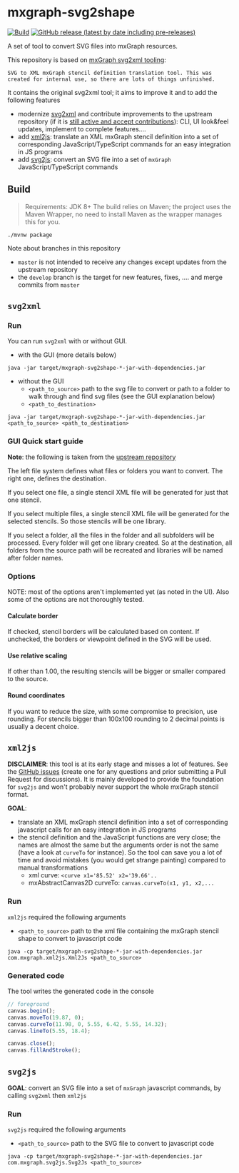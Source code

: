 # mxgraph-svg2shape
[![Build](https://github.com/process-analytics//mxgraph-svg2shape/workflows/Build/badge.svg)](https://github.com/process-analytics/mxgraph-svg2shape/actions)
[![GitHub release (latest by date including pre-releases)](https://img.shields.io/github/v/release/process-analytics/mxgraph-svg2shape?color=orange&include_prereleases)](https://github.com/process-analytics/mxgraph-svg2shape/releases)



A set of tool to convert SVG files into mxGraph resources.

This repository is based on [mxGraph svg2xml tooling](https://github.com/jgraph/svg2xml):
```
SVG to XML mxGraph stencil definition translation tool. This was created for internal use, so there are lots of things unfinished.
```

It contains the original svg2xml tool; it aims to improve it and to add the following features
- modernize [svg2xml](#svg2xml) and contribute improvements to the upstream repository (if it is [still active and accept
 contributions](https://github.com/jgraph/svg2xml/pull/13#issuecomment-619573225)): CLI, UI look&feel updates, implement to complete features....
- add [xml2js](#xml2js): translate an XML mxGraph stencil definition into a set of corresponding JavaScript/TypeScript commands for an
easy integration in JS programs
- add [svg2js](#svg2js): convert an SVG file into a set of `mxGraph` JavaScript/TypeScript commands



## Build

> Requirements: JDK 8+
> The build relies on Maven; the project uses the Maven Wrapper, no need to install Maven as the wrapper manages this
> for you.

```
./mvnw package
```

Note about branches in this repository
- `master` is not intended to receive any changes except updates from the upstream repository
- the `develop` branch is the target for new features, fixes, .... and merge commits from `master`  


## `svg2xml`

### Run

You can run `svg2xml` with or without GUI.
- with the GUI (more details below)
```
java -jar target/mxgraph-svg2shape-*-jar-with-dependencies.jar
```
- without the GUI
  - `<path_to_source>` path to the svg file to convert or path to a folder to walk through and find svg files (see the
  GUI explanation below)
  - `<path_to_destination>` 
```
java -jar target/mxgraph-svg2shape-*-jar-with-dependencies.jar <path_to_source> <path_to_destination>
```

### GUI Quick start guide

**Note**: the following is taken from the [upstream repository](https://github.com/jgraph/svg2xml)

The left file system defines what files or folders you want to convert. The right one, defines the destination.

If you select one file, a single stencil XML file will be generated for just that one stencil. 

If you select multiple files, a single stencil XML file will be generated for the selected stencils. So those stencils will be one library.

If you select a folder, all the files in the folder and all subfolders will be processed. Every folder will get one library created. So at the destination, all folders from the source path will be recreated and libraries will be named after folder names.

### Options

NOTE: most of the options aren't implemented yet (as noted in the UI). Also some of the options are not thoroughly tested.

#### Calculate border

If checked, stencil borders will be calculated based on content. If unchecked, the borders or viewpoint defined in the SVG will be used.

#### Use relative scaling

If other than 1.00, the resulting stencils will be bigger or smaller compared to the source.

#### Round coordinates

If you want to reduce the size, with some compromise to precision, use rounding. For stencils bigger than 100x100 rounding to 2 decimal points is usually a decent choice.


## `xml2js`

**DISCLAIMER**: this tool is at its early stage and misses a lot of features. See the [GitHub issues](https://github.com/process-analytics/mxgraph-svg2shape/issues)
(create one for any questions and prior submitting a Pull Request for discussions). It is mainly developed to provide the foundation for `svg2js`
and won't probably never support the whole mxGraph stencil format.


**GOAL**: 
- translate an XML mxGraph stencil definition into a set of corresponding javascript calls for an easy integration in JS programs
- the stencil definition and the JavaScript functions are very close; the names are almost the same but the arguments order is not the same
(have a look at `curveTo` for instance). So the tool can save you a lot of time and avoid mistakes (you would get strange painting) compared to manual
transformations
  - xml curve: `<curve x1='85.52' x2='39.66'..`
  - mxAbstractCanvas2D curveTo: `canvas.curveTo(x1, y1, x2,...`


### Run

`xml2js` required the following arguments
- `<path_to_source>` path to the xml file containing the mxGraph stencil shape to convert to javascript code
```
java -cp target/mxgraph-svg2shape-*-jar-with-dependencies.jar com.mxgraph.xml2js.Xml2Js <path_to_source>
```

### Generated code

The tool writes the generated code in the console
``` javascript
// foreground
canvas.begin();
canvas.moveTo(19.87, 0);
canvas.curveTo(11.98, 0, 5.55, 6.42, 5.55, 14.32);
canvas.lineTo(5.55, 18.4);

canvas.close();
canvas.fillAndStroke();
```

## `svg2js`

**GOAL**: convert an SVG file into a set of `mxGraph` javascript commands, by calling `svg2xml` then `xml2js` 

### Run

`svg2js` required the following arguments
- `<path_to_source>` path to the SVG file to convert to javascript code
```
java -cp target/mxgraph-svg2shape-*-jar-with-dependencies.jar com.mxgraph.svg2js.Svg2Js <path_to_source>
```


